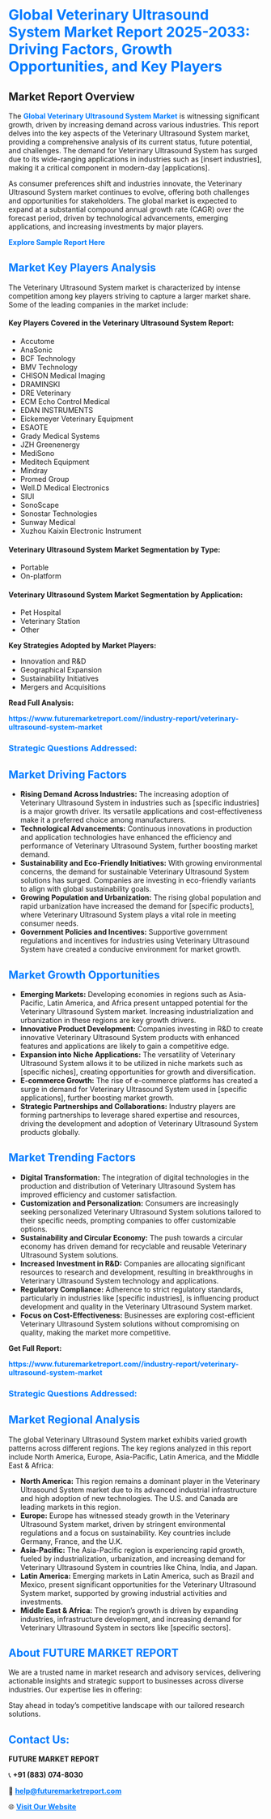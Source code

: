 <h1 style="color: #007BFF;">Global Veterinary Ultrasound System Market Report 2025-2033: Driving Factors, Growth Opportunities, and Key Players</h1>

<section id="overview">
<h2>Market Report Overview</h2>
<p>The <a href="https://www.futuremarketreport.com//industry-report/veterinary-ultrasound-system-market" style="color: #007BFF; text-decoration: none;"><strong>Global Veterinary Ultrasound System Market</strong></a> is witnessing significant growth, driven by increasing demand across various industries. This report delves into the key aspects of the Veterinary Ultrasound System market, providing a comprehensive analysis of its current status, future potential, and challenges. The demand for Veterinary Ultrasound System has surged due to its wide-ranging applications in industries such as [insert industries], making it a critical component in modern-day [applications].</p>
<p>As consumer preferences shift and industries innovate, the Veterinary Ultrasound System market continues to evolve, offering both challenges and opportunities for stakeholders. The global market is expected to expand at a substantial compound annual growth rate (CAGR) over the forecast period, driven by technological advancements, emerging applications, and increasing investments by major players.</p>
</section>

<section id="overview">
<p><a href="https://www.futuremarketreport.com//request-sample/reportId=48567" style="color: #007BFF; text-decoration: none;"><strong>Explore Sample Report Here</strong></a></p>
</section>

<section id="key-players">
<h2 style="color: #007BFF;">Market Key Players Analysis</h2>
<p>The Veterinary Ultrasound System market is characterized by intense competition among key players striving to capture a larger market share. Some of the leading companies in the market include:</p>
<h4>Key Players Covered in the Veterinary Ultrasound System Report:</h4>
<ul><li>Accutome</li><li>AnaSonic</li><li>BCF Technology</li><li>BMV Technology</li><li>CHISON Medical Imaging</li><li>DRAMINSKI</li><li>DRE Veterinary</li><li>ECM Echo Control Medical</li><li>EDAN INSTRUMENTS</li><li>Eickemeyer Veterinary Equipment</li><li>ESAOTE</li><li>Grady Medical Systems</li><li>JZH Greenenergy</li><li>MediSono</li><li>Meditech Equipment</li><li>Mindray</li><li>Promed Group</li><li>Well.D Medical Electronics</li><li>SIUI</li><li>SonoScape</li><li>Sonostar Technologies</li><li>Sunway Medical</li><li>Xuzhou Kaixin Electronic Instrument</li></ul>
<h4>Veterinary Ultrasound System Market Segmentation by Type:</h4>
<ul><li>Portable</li><li>On-platform</li></ul>

<h4>Veterinary Ultrasound System Market Segmentation by Application:</h4>
<ul><li>Pet Hospital</li><li>Veterinary Station</li><li>Other</li></ul>
<p><strong>Key Strategies Adopted by Market Players:</strong></p>
<ul>
<li>Innovation and R&D</li>
<li>Geographical Expansion</li>
<li>Sustainability Initiatives</li>
<li>Mergers and Acquisitions</li>
</ul>
</section>

<section>
<p><strong>Read Full Analysis: </strong></p><a href="https://www.futuremarketreport.com//industry-report/veterinary-ultrasound-system-market" style="color: #007BFF; text-decoration: none;"><strong>https://www.futuremarketreport.com//industry-report/veterinary-ultrasound-system-market</strong></a>
<h3 style="color: #007BFF;">Strategic Questions Addressed:</h3>
</section>

<section id="driving-factors">
<h2 style="color: #007BFF;">Market Driving Factors</h2>
<ul>
<li><strong>Rising Demand Across Industries:</strong> The increasing adoption of Veterinary Ultrasound System in industries such as [specific industries] is a major growth driver. Its versatile applications and cost-effectiveness make it a preferred choice among manufacturers.</li>
<li><strong>Technological Advancements:</strong> Continuous innovations in production and application technologies have enhanced the efficiency and performance of Veterinary Ultrasound System, further boosting market demand.</li>
<li><strong>Sustainability and Eco-Friendly Initiatives:</strong> With growing environmental concerns, the demand for sustainable Veterinary Ultrasound System solutions has surged. Companies are investing in eco-friendly variants to align with global sustainability goals.</li>
<li><strong>Growing Population and Urbanization:</strong> The rising global population and rapid urbanization have increased the demand for [specific products], where Veterinary Ultrasound System plays a vital role in meeting consumer needs.</li>
<li><strong>Government Policies and Incentives:</strong> Supportive government regulations and incentives for industries using Veterinary Ultrasound System have created a conducive environment for market growth.</li>
</ul>
</section>

<section id="growth-opportunities">
<h2 style="color: #007BFF;">Market Growth Opportunities</h2>
<ul>
<li><strong>Emerging Markets:</strong> Developing economies in regions such as Asia-Pacific, Latin America, and Africa present untapped potential for the Veterinary Ultrasound System market. Increasing industrialization and urbanization in these regions are key growth drivers.</li>
<li><strong>Innovative Product Development:</strong> Companies investing in R&D to create innovative Veterinary Ultrasound System products with enhanced features and applications are likely to gain a competitive edge.</li>
<li><strong>Expansion into Niche Applications:</strong> The versatility of Veterinary Ultrasound System allows it to be utilized in niche markets such as [specific niches], creating opportunities for growth and diversification.</li>
<li><strong>E-commerce Growth:</strong> The rise of e-commerce platforms has created a surge in demand for Veterinary Ultrasound System used in [specific applications], further boosting market growth.</li>
<li><strong>Strategic Partnerships and Collaborations:</strong> Industry players are forming partnerships to leverage shared expertise and resources, driving the development and adoption of Veterinary Ultrasound System products globally.</li>
</ul>
</section>

<section id="trending-factors">
<h2 style="color: #007BFF;">Market Trending Factors</h2>
<ul>
<li><strong>Digital Transformation:</strong> The integration of digital technologies in the production and distribution of Veterinary Ultrasound System has improved efficiency and customer satisfaction.</li>
<li><strong>Customization and Personalization:</strong> Consumers are increasingly seeking personalized Veterinary Ultrasound System solutions tailored to their specific needs, prompting companies to offer customizable options.</li>
<li><strong>Sustainability and Circular Economy:</strong> The push towards a circular economy has driven demand for recyclable and reusable Veterinary Ultrasound System solutions.</li>
<li><strong>Increased Investment in R&D:</strong> Companies are allocating significant resources to research and development, resulting in breakthroughs in Veterinary Ultrasound System technology and applications.</li>
<li><strong>Regulatory Compliance:</strong> Adherence to strict regulatory standards, particularly in industries like [specific industries], is influencing product development and quality in the Veterinary Ultrasound System market.</li>
<li><strong>Focus on Cost-Effectiveness:</strong> Businesses are exploring cost-efficient Veterinary Ultrasound System solutions without compromising on quality, making the market more competitive.</li>
</ul>
</section>

<section>
<p><strong>Get Full Report: </strong></p><a href="https://www.futuremarketreport.com//industry-report/veterinary-ultrasound-system-market" style="color: #007BFF; text-decoration: none;"><strong>https://www.futuremarketreport.com//industry-report/veterinary-ultrasound-system-market</strong></a>
<h3 style="color: #007BFF;">Strategic Questions Addressed:</h3>
</section>


<section id="regional-analysis">
<h2 style="color: #007BFF;">Market Regional Analysis</h2>
<p>The global Veterinary Ultrasound System market exhibits varied growth patterns across different regions. The key regions analyzed in this report include North America, Europe, Asia-Pacific, Latin America, and the Middle East & Africa:</p>
<ul>
<li><strong>North America:</strong> This region remains a dominant player in the Veterinary Ultrasound System market due to its advanced industrial infrastructure and high adoption of new technologies. The U.S. and Canada are leading markets in this region.</li>
<li><strong>Europe:</strong> Europe has witnessed steady growth in the Veterinary Ultrasound System market, driven by stringent environmental regulations and a focus on sustainability. Key countries include Germany, France, and the U.K.</li>
<li><strong>Asia-Pacific:</strong> The Asia-Pacific region is experiencing rapid growth, fueled by industrialization, urbanization, and increasing demand for Veterinary Ultrasound System in countries like China, India, and Japan.</li>
<li><strong>Latin America:</strong> Emerging markets in Latin America, such as Brazil and Mexico, present significant opportunities for the Veterinary Ultrasound System market, supported by growing industrial activities and investments.</li>
<li><strong>Middle East & Africa:</strong> The region’s growth is driven by expanding industries, infrastructure development, and increasing demand for Veterinary Ultrasound System in sectors like [specific sectors].</li>
</ul>
</section>

<footer>
<h2 style="color: #007BFF;">About FUTURE MARKET REPORT</h2>
<p>We are a trusted name in market research and advisory services, delivering actionable insights and strategic support to businesses across diverse industries. Our expertise lies in offering:</p>

<p>Stay ahead in today’s competitive landscape with our tailored research solutions.</p>

<h2 style="color: #007BFF;">Contact Us:</h2>
<p><strong>FUTURE MARKET REPORT</strong></p>
<p>📞 <strong>+91 (883) 074-8030</strong></p>
<p>📧 <strong><a href="mailto:help@futuremarketreport.com" style="color: #007BFF;">help@futuremarketreport.com</a></strong></p>
<p>🌐 <strong><a href="https://www.futuremarketreport.com/" style="color: #007BFF;">Visit Our Website</a></strong></p>
</footer>